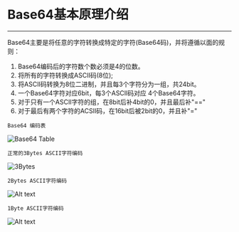 # Base64基本原理介绍

---

Base64主要是将任意的字符转换成特定的字符(Base64码)，并将遵循以面的规则：
 1. Base64编码后的字符数个数必须是4的位数。
 2. 将所有的字符转换成ASCII码(8位);
 3. 将ASCII码转换为8位二进制，并且每3个字符分为一组，共24bit。
 4. 一个Base64字符对应6bit，每3个ASCII码对应 4个Base64字符。
 5. 对于只有一个ASCII字符的组，在8bit后补4bit的0，并且最后补"=="
 6. 对于最后有两个字符的ACSII码，在16bit后被2bit的0，并且补"="

`Base64 编码表`

 ![Base64 Table](http://photo2.bababian.com/upload7/20160407/4C0A5E614A73DD81DE66A811687B7071.jpg)
 
`正常的3Bytes ASCII字符编码`

![3Bytes](http://photo2.bababian.com/upload7/20160407/70263E2F69EF28B7AC30551607F28126.jpg)

`2Bytes ASCII字符编码`

![Alt text](http://photo2.bababian.com/upload7/20160407/363AA70C7824EB31F55CCA59F63623AF.jpg)

`1Byte ASCII字符编码`

![Alt text](http://photo2.bababian.com/upload7/20160407/70263E2F69EF28B7AC30551607F28126.jpg)
